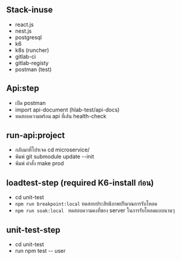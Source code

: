 ## Stack-inuse
- react.js
- nest.js
- postgresql
- k6 
- k8s (runcher)
- gitlab-ci
- gitlab-registy
- postman (test)

## Api:step
- เปิด postman
- import api-document (hlab-test/api-docs)
- ทดสอบความพร้อม api ที่เส้น health-check

## run-api:project
- กลับมาที่โปรเจค cd microservice/
- พิมพ์ git submodule update --init
- พิมพ์ คำสั่ง make prod

## loadtest-step (required K6-install ก่อน)
- cd unit-test
- `npm run breakpoint:local` ทดสอบประสิทธิภาพปริมาณการรับโหลด
- `npm run soak:local ` ทดสอบความคงที่ของ server ในการรับโหลดแบบนานๆ

## unit-test-step
- cd unit-test
- run npm test -- user
